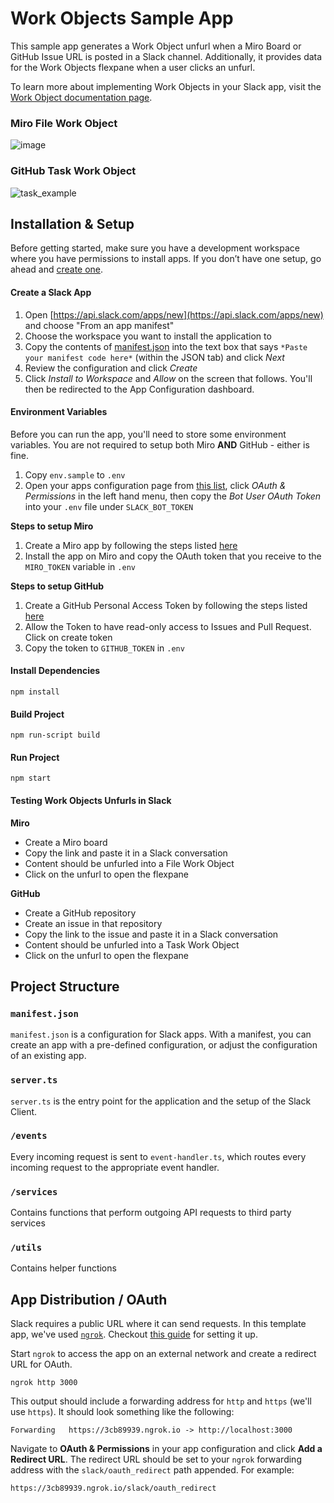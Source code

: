 # Work Objects Sample App

This sample app generates a Work Object unfurl when a Miro Board or GitHub Issue URL is posted in a Slack channel. Additionally, it provides data for the Work Objects flexpane when a user clicks an unfurl.

To learn more about implementing Work Objects in your Slack app, visit the [Work Object documentation page]().

### Miro File Work Object
![image](https://github.com/user-attachments/assets/fc742a19-29ad-43bc-a854-c0ac583a7b60)

### GitHub Task Work Object

![task_example](https://github.com/user-attachments/assets/116a6020-5593-400b-bff6-d0d1d41bb9c9)

## Installation & Setup

Before getting started, make sure you have a development workspace where you have permissions to install apps. If you don’t have one setup, go ahead and [create one](https://slack.com/create).

#### Create a Slack App

1. Open [https://api.slack.com/apps/new](https://api.slack.com/apps/new) and choose "From an app manifest"
2. Choose the workspace you want to install the application to
3. Copy the contents of [manifest.json](./manifest.json) into the text box that says `*Paste your manifest code here*` (within the JSON tab) and click _Next_
4. Review the configuration and click _Create_
5. Click _Install to Workspace_ and _Allow_ on the screen that follows. You'll then be redirected to the App Configuration dashboard.

#### Environment Variables

Before you can run the app, you'll need to store some environment variables. You are not required to setup both Miro **AND** GitHub - either is fine.

1. Copy `env.sample` to `.env`
2. Open your apps configuration page from [this list](https://api.slack.com/apps), click _OAuth & Permissions_ in the left hand menu, then copy the _Bot User OAuth Token_ into your `.env` file under `SLACK_BOT_TOKEN`

**Steps to setup Miro**
1. Create a Miro app by following the steps listed [here](https://developers.miro.com/docs/task-3-run-your-first-app-in-miro)
2. Install the app on Miro and copy the OAuth token that you receive to the `MIRO_TOKEN` variable in `.env`

**Steps to setup GitHub**
1. Create a GitHub Personal Access Token by following the steps listed [here](https://docs.github.com/en/authentication/keeping-your-account-and-data-secure/managing-your-personal-access-tokens#creating-a-fine-grained-personal-access-token)
2. Allow the Token to have read-only access to Issues and Pull Request. Click on create token
3. Copy the token to `GITHUB_TOKEN` in `.env`

#### Install Dependencies

`npm install`

#### Build Project

`npm run-script build`

#### Run Project

`npm start`

#### Testing Work Objects Unfurls in Slack

**Miro**
- Create a Miro board
- Copy the link and paste it in a Slack conversation
- Content should be unfurled into a File Work Object
- Click on the unfurl to open the flexpane

**GitHub**
- Create a GitHub repository
- Create an issue in that repository
- Copy the link to the issue and paste it in a Slack conversation
- Content should be unfurled into a Task Work Object
- Click on the unfurl to open the flexpane

## Project Structure

### `manifest.json`

`manifest.json` is a configuration for Slack apps. With a manifest, you can create an app with a pre-defined configuration, or adjust the configuration of an existing app.

### `server.ts`

`server.ts` is the entry point for the application and the setup of the Slack Client.

### `/events`

Every incoming request is sent to `event-handler.ts`, which routes every incoming request to the appropriate event handler.

### `/services`

Contains functions that perform outgoing API requests to third party services

### `/utils`

Contains helper functions

## App Distribution / OAuth
Slack requires a public URL where it can send requests. In this template app, we've used [`ngrok`](https://ngrok.com/download). Checkout [this guide](https://ngrok.com/docs#getting-started-expose) for setting it up.

Start `ngrok` to access the app on an external network and create a redirect URL for OAuth.

```
ngrok http 3000
```

This output should include a forwarding address for `http` and `https` (we'll use `https`). It should look something like the following:

```
Forwarding   https://3cb89939.ngrok.io -> http://localhost:3000
```

Navigate to **OAuth & Permissions** in your app configuration and click **Add a Redirect URL**. The redirect URL should be set to your `ngrok` forwarding address with the `slack/oauth_redirect` path appended. For example:

```
https://3cb89939.ngrok.io/slack/oauth_redirect
```
